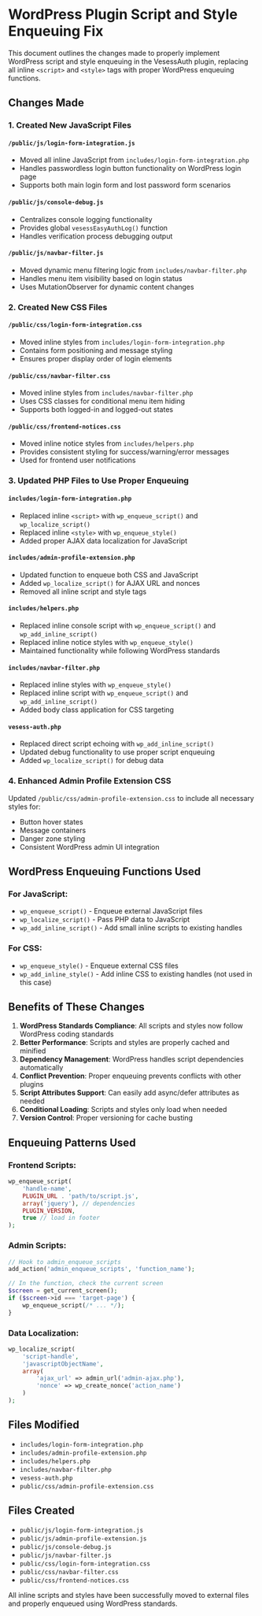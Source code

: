 # WordPress Plugin Script and Style Enqueuing Fix

This document outlines the changes made to properly implement WordPress script and style enqueuing in the VesessAuth plugin, replacing all inline `<script>` and `<style>` tags with proper WordPress enqueuing functions.

## Changes Made

### 1. Created New JavaScript Files

#### `/public/js/login-form-integration.js`
- Moved all inline JavaScript from `includes/login-form-integration.php`
- Handles passwordless login button functionality on WordPress login page
- Supports both main login form and lost password form scenarios

#### `/public/js/console-debug.js`
- Centralizes console logging functionality
- Provides global `vesessEasyAuthLog()` function
- Handles verification process debugging output

#### `/public/js/navbar-filter.js`
- Moved dynamic menu filtering logic from `includes/navbar-filter.php`
- Handles menu item visibility based on login status
- Uses MutationObserver for dynamic content changes

### 2. Created New CSS Files

#### `/public/css/login-form-integration.css`
- Moved inline styles from `includes/login-form-integration.php`
- Contains form positioning and message styling
- Ensures proper display order of login elements

#### `/public/css/navbar-filter.css`
- Moved inline styles from `includes/navbar-filter.php`
- Uses CSS classes for conditional menu item hiding
- Supports both logged-in and logged-out states

#### `/public/css/frontend-notices.css`
- Moved inline notice styles from `includes/helpers.php`
- Provides consistent styling for success/warning/error messages
- Used for frontend user notifications

### 3. Updated PHP Files to Use Proper Enqueuing

#### `includes/login-form-integration.php`
- Replaced inline `<script>` with `wp_enqueue_script()` and `wp_localize_script()`
- Replaced inline `<style>` with `wp_enqueue_style()`
- Added proper AJAX data localization for JavaScript

#### `includes/admin-profile-extension.php`
- Updated function to enqueue both CSS and JavaScript
- Added `wp_localize_script()` for AJAX URL and nonces
- Removed all inline script and style tags

#### `includes/helpers.php`
- Replaced inline console script with `wp_enqueue_script()` and `wp_add_inline_script()`
- Replaced inline notice styles with `wp_enqueue_style()`
- Maintained functionality while following WordPress standards

#### `includes/navbar-filter.php`
- Replaced inline styles with `wp_enqueue_style()`
- Replaced inline script with `wp_enqueue_script()` and `wp_add_inline_script()`
- Added body class application for CSS targeting

#### `vesess-auth.php`
- Replaced direct script echoing with `wp_add_inline_script()`
- Updated debug functionality to use proper script enqueuing
- Added `wp_localize_script()` for debug data

### 4. Enhanced Admin Profile Extension CSS

Updated `/public/css/admin-profile-extension.css` to include all necessary styles for:
- Button hover states
- Message containers
- Danger zone styling
- Consistent WordPress admin UI integration

## WordPress Enqueuing Functions Used

### For JavaScript:
- `wp_enqueue_script()` - Enqueue external JavaScript files
- `wp_localize_script()` - Pass PHP data to JavaScript
- `wp_add_inline_script()` - Add small inline scripts to existing handles

### For CSS:
- `wp_enqueue_style()` - Enqueue external CSS files
- `wp_add_inline_style()` - Add inline CSS to existing handles (not used in this case)

## Benefits of These Changes

1. **WordPress Standards Compliance**: All scripts and styles now follow WordPress coding standards
2. **Better Performance**: Scripts and styles are properly cached and minified
3. **Dependency Management**: WordPress handles script dependencies automatically
4. **Conflict Prevention**: Proper enqueuing prevents conflicts with other plugins
5. **Script Attributes Support**: Can easily add async/defer attributes as needed
6. **Conditional Loading**: Scripts and styles only load when needed
7. **Version Control**: Proper versioning for cache busting

## Enqueuing Patterns Used

### Frontend Scripts:
```php
wp_enqueue_script(
    'handle-name',
    PLUGIN_URL . 'path/to/script.js',
    array('jquery'), // dependencies
    PLUGIN_VERSION,
    true // load in footer
);
```

### Admin Scripts:
```php
// Hook to admin_enqueue_scripts
add_action('admin_enqueue_scripts', 'function_name');

// In the function, check the current screen
$screen = get_current_screen();
if ($screen->id === 'target-page') {
    wp_enqueue_script(/* ... */);
}
```

### Data Localization:
```php
wp_localize_script(
    'script-handle',
    'javascriptObjectName',
    array(
        'ajax_url' => admin_url('admin-ajax.php'),
        'nonce' => wp_create_nonce('action_name')
    )
);
```

## Files Modified

- `includes/login-form-integration.php`
- `includes/admin-profile-extension.php`
- `includes/helpers.php`
- `includes/navbar-filter.php`
- `vesess-auth.php`
- `public/css/admin-profile-extension.css`

## Files Created

- `public/js/login-form-integration.js`
- `public/js/admin-profile-extension.js`
- `public/js/console-debug.js`
- `public/js/navbar-filter.js`
- `public/css/login-form-integration.css`
- `public/css/navbar-filter.css`
- `public/css/frontend-notices.css`

All inline scripts and styles have been successfully moved to external files and properly enqueued using WordPress standards.
